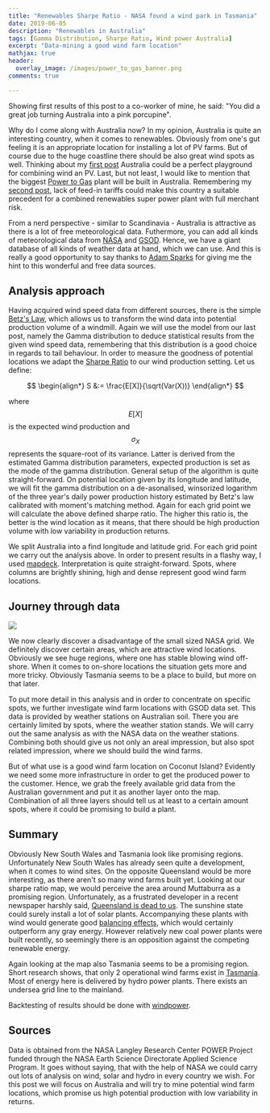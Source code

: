 ```yaml
---
title: "Renewables Sharpe Ratio - NASA found a wind park in Tasmania"
date: 2019-06-05
description: "Renewables in Australia"
tags: [Gamma Distribution, Sharpe Ratio, Wind power Australia]
excerpt: "Data-mining a good wind farm location"
mathjax: true
header:
  overlay_image: /images/power_to_gas_banner.png
comments: true

---
```

Showing first results of this post to a co-worker of mine, he said: "You did a great job turning Australia into a pink porcupine".

Why do I come along with Australia now? In my opinion, Australia is quite an interesting country, when it comes to renewables. Obviously from one's gut feeling it is an appropriate location for installing a lot of PV farms. But of course due to the huge coastline there should be also great wind spots as well. Thinking about my [first post](https://jensjuergens.github.io/werkbank/initial/) Australia could be a perfect playground for combining wind an PV. Last, but not least, I would like to mention that the biggest [Power to Gas](https://arena.gov.au/projects/jemena-power-to-gas-demonstration/) plant will be built in Australia. Remembering my [second post](https://jensjuergens.github.io/werkbank/second/), lack of feed-in tariffs could make this country a suitable precedent for a combined renewables super power plant with full merchant risk.

From a nerd perspective - similar to Scandinavia - Australia is attractive as there is a lot of free meteorological data. Futhermore, you can add all kinds of meteorological data from [NASA](https://power.larc.nasa.gov/) and [GSOD](https://ropensci.github.io/GSODR/index.html). Hence, we have a giant database of all kinds of weather data at hand, which we can use. And this is really a good opportunity to say thanks to [Adam Sparks](https://cran.r-project.org/web/packages/bomrang/index.html) for giving me the hint to this wonderful and free data sources.

## Analysis approach
Having acquired wind speed data from different sources, there is the simple [Betz's Law](https://en.wikipedia.org/wiki/Betz%27s_law), which allows us to transform the wind data into potential production volume of a windmill. Again we will use the model from our last post, namely the Gamma distribution to deduce statistical results from the given wind speed data, remembering that this distribution is a good choice in regards to tail behaviour. In order to measure the goodness of potential locations we adapt the [Sharpe Ratio](https://en.wikipedia.org/wiki/Sharpe_ratio) to our wind production setting. Let us define:

$$
\begin{align*}
S &:=  \frac{E[X]}{\sqrt(Var(X))}
\end{align*}
$$

where $$E[X]$$ is the expected wind production and $$\sigma_X$$ represents the square-root of its variance. Latter is derived from the estimated Gamma distribution parameters, expected production is set as the mode of the gamma distribution. General setup of the algorithm is quite straight-forward. On potential location given by its longitude and latitude, we will fit the gamma distribution on a de-asonalised, winsorized logarithm of the three year's daily power production history estimated by Betz's law calibrated with moment's matching method. Again for each grid point we will calculate the above defined sharpe ratio. The higher this ratio is, the better is the wind location as it means, that there should be high production volume with low variability in production returns.

We split Australia into a find longitude and latitude grid. For each grid point we carry out the analysis above. In order to present results in a flashy way, I used [mapdeck](https://github.com/SymbolixAU/mapdeck). Interpretation is quite straight-forward. Spots, where columns are brightly shining, high and dense represent good wind farm locations.

## Journey through data

<img src="{{ site.baseurl }}/images/NASA_cellsize6000_elevscale250.gif">

We now clearly discover a disadvantage of the small sized NASA grid. We definitely discover certain areas, which are attractive wind locations. Obviously we see huge regions, where one has stable blowing wind off-shore. When it comes to on-shore locations the situation gets more and more tricky. Obviously Tasmania seems to be a place to build, but more on that later.

To put more detail in this analysis and in order to concentrate on specific spots, we further investigate wind farm locations with GSOD data set. This data is provided by weather stations on Australian soil. There you are certainly limited by spots, where the weather station stands. We will carry out the same analysis as with the NASA data on the weather stations. Combining both should give us not only an areal impression, but also spot related impression, where we should build the wind farms.

But of what use is a good wind farm location on Coconut Island? Evidently we need some more infrastructure in order to get the produced power to the customer. Hence, we grab the freely available grid data from the Australian government and put it as another layer onto the map. Combination of all three layers should tell us at least to a certain amount spots, where it could be promising to build a plant.


## Summary
Obviously New South Wales and Tasmania look like promising regions. Unfortunately New South Wales has already seen quite a development, when it comes to wind sites. On the opposite Queensland would be more interesting, as there aren't so many wind farms built yet. Looking at our sharpe ratio map, we would perceive the area around Muttaburra as a promising region. Unfortunately, as a frustrated developer in a recent newspaper harshly said, [Queensland is dead to us](https://reneweconomy.com.au/how-serious-is-queensland-about-its-50-per-cent-renewable-energy-target-94652/). The sunshine state could surely install a lot of solar plants. Accompanying these plants with wind would generate good [balancing effects](https://jensjuergens.github.io/werkbank/initial/), which would certainly outperform any gray energy. However relatively new coal power plants were built recently, so seemingly there is an opposition against the competing renewable energy.

Again looking at the map also Tasmania seems to be a promising region. Short research shows, that only 2 operational wind farms exist in [Tasmania](https://en.wikipedia.org/wiki/Woolnorth_Wind_Farm). Most of energy here is delivered by hydro power plants. There exists an undersea grid line to the mainland.

Backtesting of results should be done with [windpower](https://www.thewindpower.net/windfarm_map_en_10457_waterloo-wind-farm.php).

## Sources
Data is obtained from the NASA Langley Research Center POWER Project funded through the NASA Earth Science Directorate Applied Science Program. It goes without saying, that with the help of NASA we could carry out lots of analysis on wind, solar and hydro in every country we wish. For this post we will focus on Australia and will try to mine potential wind farm locations, which promise us high potential production with low variability in returns.
